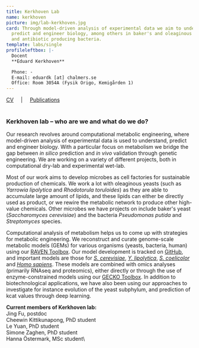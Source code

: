 ```yaml
---
title: Kerkhoven Lab
name: kerkhoven
picture: img/lab-kerkhoven.jpg
card: Through model-driven analysis of experimental data we aim to understand,
  predict and engineer biology, among others in baker's and oleaginous yeasts
  and antibiotic producing bacteria.
template: labs/single
profileleftbox: |-
  Docent  
  **Eduard Kerkhoven**

  Phone: -  
  E-mail: eduardk [at] chalmers.se  
  Office: Room 3054A (Fysik Origo, Kemigården 1)
---
```

[CV](/img/cv_ejk2109.pdf) &nbsp;&nbsp;&nbsp;&nbsp;|&nbsp;&nbsp;&nbsp;&nbsp; [Publications](/img/pub_ejk2109.pdf) <br/><br/>  

### Kerkhoven lab – who are we and what do we do?

Our research revolves around computational metabolic engineering, where model-driven analysis of experimental data is used to understand, predict and engineer biology.
With a particular focus on metabolism we bridge the gap between *in silico* prediction and *in vivo* validation through genetic engineering. We are working on a variety of different projects, both in computational dry-lab and experimental wet-lab.

Most of our work aims to develop microbes as cell factories for sustainable production of chemicals. We work a lot with oleaginous yeasts (such as *Yarrowia lipolytica* and *Rhodotorula toruloides*) as they are able to accumulate large amount of lipids, and these lipids can either be directly used as product, or we rewire the metabolic network to produce other high-value chemicals. Other microbes we have projects on include baker's yeast (*Saccharomyces cerevisiae*) and the bacteria *Pseudomonas putida* and *Streptomyces* species.

Computational analysis of metabolism helps us to come up with strategies for metabolic engineering. We reconstruct and curate genome-scale metabolic models (GEMs) for various organisms (yeasts, bacteria, human) using our [RAVEN Toolbox](https://github.com/SysBioChalmers/RAVEN). Our model development is tracked on [GitHub](https://github.com/search?q=org%3ASysBioChalmers+%22-GEM%22&type=Repositories), and important models are those for [*S. cerevisiae*](https://github.com/SysBioChalmers/yeast-GEM), [*Y. lipolytica*](https://github.com/SysBioChalmers/Yarrowia_lipolytica_W29-GEM), [*S. coelicolor*](https://github.com/SysBioChalmers/Sco-GEM) and [*Homo sapiens*](https://github.com/SysBioChalmers/human-GEM). These models are combined with omics analyses (primarily RNAseq and proteomics), either directly or through the use of enzyme-constrained models using our [GECKO Toolbox](https://github.com/SysBioChalmers/GECKO). In addition to biotechnological applications, we have also been using our approaches to investigate for instance evolution of the yeast subphylum, and prediction of kcat values through deep learning.

**Current members of Kerkhoven lab:**\
Jing Fu, postdoc\
Cheewin Kittikunapong, PhD student\
Le Yuan, PhD student\
Simone Zaghen, PhD student\
Hanna Östermark, MSc student\
